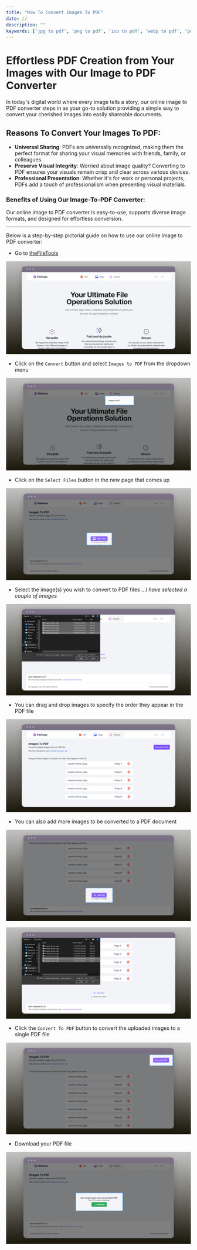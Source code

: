 ```yaml
---
title: "How To Convert Images To PDF"
date: //
description: ""
keywords: ['jpg to pdf', 'png to pdf', 'ico to pdf', 'webp to pdf', 'pdf converter', 'image to pdf']
---
```


# Effortless PDF Creation from Your Images with Our Image to PDF Converter

In today's digital world where every image tells a story, our online image to PDF converter steps in as your go-to solution providing a simple way to convert your cherished images into easily shareable documents.

## Reasons To Convert Your Images To PDF:

* **Universal Sharing**: PDFs are universally recognized, making them the perfect format for sharing your visual memories with friends, family, or colleagues.
* **Preserve Visual Integrity**: Worried about image quality? Converting to PDF ensures your visuals remain crisp and clear across various devices.
* **Professional Presentation**: Whether it's for work or personal projects, PDFs add a touch of professionalism when presenting visual materials.

### Benefits of Using Our Image-To-PDF Converter:

Our online image to PDF converter is easy-to-use, supports diverse image formats, and designed for effortless conversion.

***

Below is a step-by-step pictorial guide on how to use our online image to PDF converter:

- Go to [theFileTools](https://www.thefiletools.com/)

![](../media/home.png)

- Click on the `Convert` button and select `Images to PDF` from the dropdown menu

![](../media/img2pdf_1.png)

- Click on the `Select Files` button in the new page that comes up

![](../media/img2pdf_2.png)

- Select the image(s) you wish to convert to PDF files ...*I have selected a couple of images*

![](../media/img2pdf_3.png)

- You can drag and drop images to specify the order they appear in the PDF file

![](../media/img2pdf_4.png)

- You can also add more images to be converted to a PDF document

![](../media/img2pdf_5.png)

![](../media/img2pdf_6.png)

- Click the `Convert To PDF` button to convert the uploaded images to a single PDF file

![](../media/img2pdf_7.png)

- Download your PDF file

![](../media/img2pdf_8.png)
